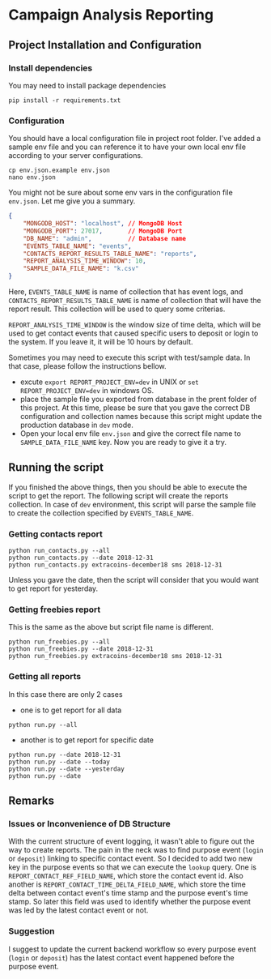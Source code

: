 # Campaign Analysis Reporting

## Project Installation and Configuration
### Install dependencies
You may need to install package dependencies
```
pip install -r requirements.txt
```

### Configuration
You should have a local configuration file in project root folder. I've added a sample env file and you can reference it to have your own local env file according to your server configurations.
```
cp env.json.example env.json
nano env.json
```
You might not be sure about some env vars in the configuration file `env.json`. Let me give you a summary.
```json
{
    "MONGODB_HOST": "localhost", // MongoDB Host
    "MONGODB_PORT": 27017,       // MongoDB Port
    "DB_NAME": "admin",          // Database name
    "EVENTS_TABLE_NAME": "events",
    "CONTACTS_REPORT_RESULTS_TABLE_NAME": "reports",
    "REPORT_ANALYSIS_TIME_WINDOW": 10,
    "SAMPLE_DATA_FILE_NAME": "k.csv"
}
```
Here, `EVENTS_TABLE_NAME` is name of collection that has event logs, and `CONTACTS_REPORT_RESULTS_TABLE_NAME` is name of collection that will have the report result. This collection will be used to query some criterias.

`REPORT_ANALYSIS_TIME_WINDOW` is the window size of time delta, which will be used to get contact events that caused specific users to deposit or login to the system. If you leave it, it will be 10 hours by default.

Sometimes you may need to execute this script with test/sample data. In that case, please follow the instructions bellow.
- excute `export REPORT_PROJECT_ENV=dev` in UNIX or `set REPORT_PROJECT_ENV=dev` in windows OS.
- place the sample file you exported from database in the prent folder of this project. At this time, please be sure that you gave the correct DB configuration and collection names because this script might update the production database in `dev` mode.
- Open your local env file `env.json` and give the correct file name to `SAMPLE_DATA_FILE_NAME` key.
Now you are ready to give it a try.

## Running the script
If you finished the above things, then you should be able to execute the script to get the report. The following script will create the reports collection. In case of `dev` environment, this script will parse the sample file to create the collection specified by `EVENTS_TABLE_NAME`.

### Getting contacts report
```shell
python run_contacts.py --all
python run_contacts.py --date 2018-12-31
python run_contacts.py extracoins-december18 sms 2018-12-31
```
Unless you gave the date, then the script will consider that you would want to get report for yesterday.

### Getting freebies report
This is the same as the above but script file name is different.
```shell
python run_freebies.py --all
python run_freebies.py --date 2018-12-31
python run_freebies.py extracoins-december18 sms 2018-12-31
```

### Getting all reports
In this case there are only 2 cases 
- one is to get report for all data 
```shell
python run.py --all
```
- another is to get report for specific date
```shell
python run.py --date 2018-12-31
python run.py --date --today
python run.py --date --yesterday
python run.py --date
```

## Remarks
### Issues or Inconvenience of DB Structure
With the current structure of event logging, it wasn't able to figure out the way to create reports. The pain in the neck was to find purpose event (`login` or `deposit`) linking to specific contact event. So I decided to add two new key in the purpose events so that we can execute the `lookup` query. One is `REPORT_CONTACT_REF_FIELD_NAME`, which store the contact event id. Also another is `REPORT_CONTACT_TIME_DELTA_FIELD_NAME`, which store the time delta between contact event's time stamp and the purpose event's time stamp. So later this field was used to identify whether the purpose event was led by the latest contact event or not.
### Suggestion
I suggest to update the current backend workflow so every purpose event (`login` or `deposit`) has the latest contact event happened before the purpose event.